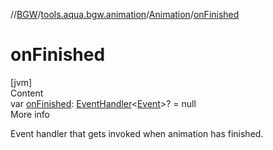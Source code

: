 //[BGW](../../../index.md)/[tools.aqua.bgw.animation](../index.md)/[Animation](index.md)/[onFinished](on-finished.md)



# onFinished  
[jvm]  
Content  
var [onFinished](on-finished.md): [EventHandler](../../tools.aqua.bgw.event/-event-handler/index.md)<[Event](../../tools.aqua.bgw.event/-event/index.md)>? = null  
More info  


Event handler that gets invoked when animation has finished.

  



